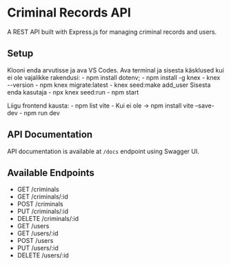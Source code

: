 # Criminal Records API

A REST API built with Express.js for managing criminal records and users.

## Setup
Klooni enda arvutisse ja ava VS Codes.
Ava terminal ja sisesta käsklused kui ei ole vajalikke rakendusi:
    - npm install dotenv;
    - npm install -g knex
    - knex --version
    - npm knex migrate:latest
    - knex seed:make add_user
    Sisesta enda kasutaja
    - npx knex seed:run
    - npm start
    
Liigu frontend kausta:
    - npm list vite
    - Kui ei ole -> npm install vite –save-dev
    - npm run dev

## API Documentation
API documentation is available at `/docs` endpoint using Swagger UI.

## Available Endpoints
- GET /criminals
- GET /criminals/:id
- POST /criminals
- PUT /criminals/:id
- DELETE /criminals/:id
- GET /users
- GET /users/:id
- POST /users
- PUT /users/:id
- DELETE /users/:id

